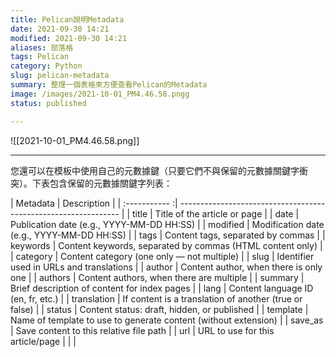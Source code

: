 ```yaml
---
title: Pelican說明Metadata
date: 2021-09-30 14:21
modified: 2021-09-30 14:21
aliases: 部落格 
tags: Pelican
category: Python
slug: pelican-metadata
summary: 整理一個表格來方便查看Pelican的Metadata
image: /images/2021-10-01_PM4.46.58.pngg
status: published

---
```

![[2021-10-01_PM4.46.58.png]]

---
您還可以在模板中使用自己的元數據鍵（只要它們不與保留的元數據關鍵字衝突）。下表包含保留的元數據關鍵字列表：

| Metadata    | Description                                                     |
| :----------- :| --------------------------------------------------------------- |
| title       | Title of the article or page                                    |
| date        | Publication date (e.g., YYYY-MM-DD HH:SS)                       |
| modified    | Modification date (e.g., YYYY-MM-DD HH:SS)                      |
| tags        | Content tags, separated by commas                               |
| keywords    | Content keywords, separated by commas (HTML content only)       |
| category    | Content category (one only — not multiple)                      |
| slug        | Identifier used in URLs and translations                        |
| author      | Content author, when there is only one                          |
| authors     | Content authors, when there are multiple                        |
| summary     | Brief description of content for index pages                    |
| lang        | Content language ID (en, fr, etc.)                              |
| translation | If content is a translation of another (true or false)          |
| status      | Content status: draft, hidden, or published                     |
| template    | Name of template to use to generate content (without extension) |
| save_as     | Save content to this relative file path                         |
| url         | URL to use for this article/page                                |            |                                                                 |